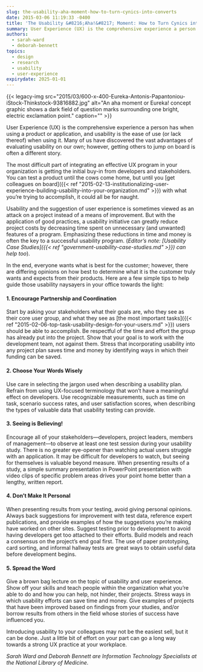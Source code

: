 ```yaml
---
slug: the-usability-aha-moment-how-to-turn-cynics-into-converts
date: 2015-03-06 11:19:33 -0400
title: 'The Usability &#8216;Aha!&#8217; Moment: How to Turn Cynics into Converts'
summary: User Experience (UX) is the comprehensive experience a person has when using a product or application, and usability is the ease of use (or lack thereof) when using it. Many of us have discovered the vast advantages of evaluating usability on our own; however, getting others to jump on board is often a different story.
authors:
  - sarah-ward
  - deborah-bennett
topics:
  - design
  - research
  - usability
  - user-experience
expirydate: 2025-01-01
---
```


{{< legacy-img src="2015/03/600-x-400-Eureka-Antonis-Papantoniou-iStock-Thinkstock-93816882.jpg" alt="An aha moment or Eureka! concept graphic shows a dark field of question marks surrounding one bright, electric exclamation point." caption="" >}} 

User Experience (UX) is the comprehensive experience a person has when using a product or application, and usability is the ease of use (or lack thereof) when using it. Many of us have discovered the vast advantages of evaluating usability on our own; however, getting others to jump on board is often a different story.

The most difficult part of integrating an effective UX program in your organization is getting the initial buy-in from developers and stakeholders. You can test a product until the cows come home, but until you [get colleagues on board]({{< ref "2015-02-13-institutionalizing-user-experience-building-usability-into-your-organization.md" >}}) with what you’re trying to accomplish, it could all be for naught.

Usability and the suggestion of user experience is sometimes viewed as an attack on a project instead of a means of improvement. But with the application of good practices, a usability initiative can greatly reduce project costs by decreasing time spent on unnecessary (and unwanted) features of a program. Emphasizing these reductions in time and money is often the key to a successful usability program. (_Editor&#8217;s note: [Usability Case Studies]({{< ref "government-usability-case-studies.md" >}}) can help too_).

In the end, everyone wants what is best for the customer; however, there are differing opinions on how best to determine what it is the customer truly wants and expects from their products. Here are a few simple tips to help guide those usability naysayers in your office towards the light:

#### 1. Encourage Partnership and Coordination

Start by asking your stakeholders what their goals are, who they see as their core user group, and what they see as [the most important tasks]({{< ref "2015-02-06-top-task-usability-design-for-your-users.md" >}}) users should be able to accomplish. Be respectful of the time and effort the group has already put into the project. Show that your goal is to work with the development team, not against them. Stress that incorporating usability into any project plan saves time and money by identifying ways in which their funding can be saved.

#### 2. Choose Your Words Wisely

Use care in selecting the jargon used when describing a usability plan. Refrain from using UX-focused terminology that won’t have a meaningful effect on developers. Use recognizable measurements, such as time on task, scenario success rates, and user satisfaction scores, when describing the types of valuable data that usability testing can provide.

#### 3. Seeing is Believing!

Encourage all of your stakeholders—developers, project leaders, members of management—to observe at least one test session during your usability study. There is no greater eye-opener than watching actual users struggle with an application. It may be difficult for developers to watch, but seeing for themselves is valuable beyond measure. When presenting results of a study, a simple summary presentation in PowerPoint presentation with video clips of specific problem areas drives your point home better than a lengthy, written report.

#### 4. Don’t Make It Personal

When presenting results from your testing, avoid giving personal opinions. Always back suggestions for improvement with test data, reference expert publications, and provide examples of how the suggestions you’re making have worked on other sites. Suggest testing prior to development to avoid having developers get too attached to their efforts. Build models and reach a consensus on the project’s end goal first. The use of paper prototyping, card sorting, and informal hallway tests are great ways to obtain useful data before development begins.

#### 5. Spread the Word

Give a brown bag lecture on the topic of usability and user experience. Show off your skills and teach people within the organization what you’re able to do and how you can help, not hinder, their projects. Stress ways in which usability efforts can save time and money. Give examples of projects that have been improved based on findings from your studies, and/or borrow results from others in the field whose stories of success have influenced you.

Introducing usability to your colleagues may not be the easiest sell, but it can be done. Just a little bit of effort on your part can go a long way towards a strong UX practice at your workplace.

_Sarah Ward and Deborah Bennett are Information Technology Specialists at the National Library of Medicine._
